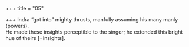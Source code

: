 +++
title = "05"

+++
Indra “got into” mighty thrusts, manfully assuming his many manly  (powers).  
He made these insights perceptible to the singer; he extended this bright  hue of theirs [=insights].  